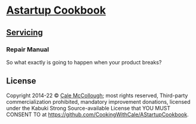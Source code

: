 # [Astartup Cookbook](../)

## [Servicing](./)

### Repair Manual

So what exactly is going to happen when your product breaks?

## License

Copyright 2014-22 © [Cale McCollough](https://cookingwithcale.org); most rights reserved, Third-party commercialization prohibited, mandatory improvement donations, licensed under the Kabuki Strong Source-available License that YOU MUST CONSENT TO at <https://github.com/CookingWithCale/AStartupCookbook>.
